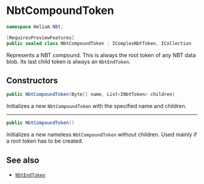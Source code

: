 # NbtCompoundToken

~~~cs
namespace Helium.Nbt;

[RequiresPreviewFeatures]
public sealed class NbtCompoundToken : IComplexNbtToken, ICollection
~~~

Represents a NBT compound. This is always the root token of any NBT data blob. Its last child token is always an `NbtEndToken`.

## Constructors

~~~cs
public NbtCompoundToken(Byte[] name, List<INbtToken> children)
~~~

Initializes a new `NbtCompoundToken` with the specified name and children.

---

~~~cs
public NbtCompoundToken()
~~~

Initializes a new nameless `NbtCompoundToken` without children. Used mainly if a root token has to be created.

## See also

- [`NbtEndToken`](./nbtendtoken.md)